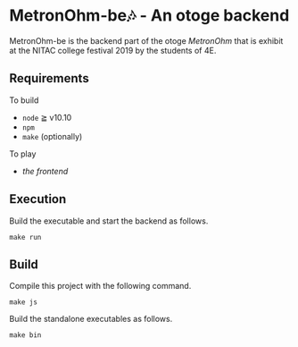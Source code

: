 # MetronOhm-be🎶 - An otoge backend
MetronOhm-be is the backend part of the otoge *MetronOhm* that is exhibit at the NITAC college festival 2019 by the students of 4E.

## Requirements
To build
* `node` ≧ v10.10
* `npm`
* `make` (optionally)

To play
* *the frontend*

## Execution
Build the executable and start the backend as follows.

```console
make run
```

## Build
Compile this project with the following command.

```console
make js
```

Build the standalone executables as follows.

```console
make bin
```
